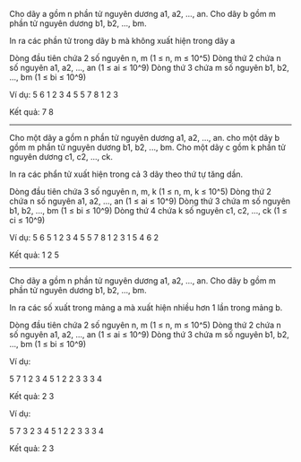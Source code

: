 Cho dãy a gồm n phần tử nguyên dương a1, a2, ..., an.
Cho dãy b gồm m phần tử nguyên dương b1, b2, ..., bm.

In ra các phần tử trong dãy b mà không xuất hiện trong dãy a

Dòng đầu tiên chứa 2 số nguyên n, m (1 ≤ n, m ≤ 10^5)
Dòng thứ 2 chứa n số nguyên a1, a2, ..., an (1 ≤ ai ≤ 10^9)
Dòng thứ 3 chứa m số nguyên b1, b2, ..., bm (1 ≤ bi ≤ 10^9)

Ví dụ:
5 6
1 2 3 4 5
5 7 8 1 2 3

Kết quả: 7 8

------------------------------------------------
Cho một dãy a gồm n phần tử nguyên dương a1, a2, ..., an.
cho một dãy b gồm m phần tử nguyên dương b1, b2, ..., bm.
Cho một dãy c gồm k phần tử nguyên dương c1, c2, ..., ck.

In ra các phẩn tử xuất hiện trong cả 3 dãy theo thứ tự tăng dần.

Dòng đầu tiên chứa 3 số nguyên n, m, k (1 ≤ n, m, k ≤ 10^5)
Dòng thứ 2 chứa n số nguyên a1, a2, ..., an (1 ≤ ai ≤ 10^9)
Dòng thứ 3 chứa m số nguyên b1, b2, ..., bm (1 ≤ bi ≤ 10^9)
Dòng thứ 4 chứa k số nguyên c1, c2, ..., ck (1 ≤ ci ≤ 10^9)

Ví dụ:
5 6 5
1 2 3 4 5
5 7 8 1 2 3
1 5 4 6 2

Kết quả: 1 2 5

------------------------------------------------
Cho dãy a gồm n phần tử nguyên dương a1, a2, ..., an.
Cho dãy b gồm m phần tử nguyên dương b1, b2, ..., bm.

In ra các số xuất trong mảng a mà xuất hiện nhiều hơn 1 lần trong mảng b.

Dòng đầu tiên chứa 2 số nguyên n, m (1 ≤ n, m ≤ 10^5)
Dòng thứ 2 chứa n số nguyên a1, a2, ..., an (1 ≤ ai ≤ 10^9)
Dòng thứ 3 chứa m số nguyên b1, b2, ..., bm (1 ≤ bi ≤ 10^9)

Ví dụ:

5 7
1 2 3 4 5
1 2 2 3 3 3 4

Kết quả: 2 3

Ví dụ:

5 7
3 2 3 4 5
1 2 2 3 3 3 4

Kết quả: 2 3